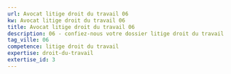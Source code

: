 ```yaml
---
url: Avocat litige droit du travail 06
kw: Avocat litige droit du travail 06
title: Avocat litige droit du travail 06
description: 06 - confiez-nous votre dossier litige droit du travail
tag_ville: 06
competence: litige droit du travail
expertise: droit-du-travail
extertise_id: 3
---
```

